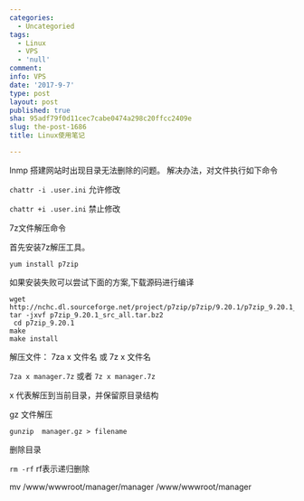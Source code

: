 ```yaml
---
categories:
  - Uncategoried
tags:
  - Linux
  - VPS
  - 'null'
comment: 
info: VPS
date: '2017-9-7'
type: post
layout: post
published: true
sha: 95adf79f0d11cec7cabe0474a298c20ffcc2409e
slug: the-post-1686
title: Linux使用笔记

---
```


lnmp 搭建网站时出现目录无法删除的问题。
解决办法，对文件执行如下命令

`chattr -i .user.ini`   允许修改

`chattr +i .user.ini`  禁止修改

7z文件解压命令 

首先安装7z解压工具。

`yum install p7zip`

如果安装失败可以尝试下面的方案,下载源码进行编译

```
wget http://nchc.dl.sourceforge.net/project/p7zip/p7zip/9.20.1/p7zip_9.20.1_src_all.tar.bz2 
tar -jxvf p7zip_9.20.1_src_all.tar.bz2
 cd p7zip_9.20.1
make 
make install
```

解压文件： 7za  x   文件名 或 7z  x   文件名

`7za x manager.7z`  或者 `7z x manager.7z`  

x 代表解压到当前目录，并保留原目录结构

gz 文件解压

`gunzip  manager.gz > filename`


删除目录

`rm -rf`   rf表示递归删除

mv /www/wwwroot/manager/manager   /www/wwwroot/manager


